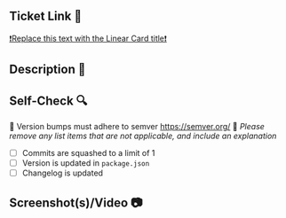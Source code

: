 <!--
  🚨 Please fill out this template with the appropriate information for your pull request. 🚨
  Comments will not appear in the output on GitHub. 🥷
-->

## Ticket Link 📇

[❗Replace this text with the Linear Card title❗](#url-goes-here)

## Description 📝

<!--
  Please list a summary of the changes/which issue was fixed. Please also include relevant motivation and context. List any dependencies that are required for this change.
-->

## Self-Check 🔍

<!--
  Each of these items must be checked off before your pull request is eligible for merge.
  For items that do not apply, please add a note with justification and check it off.
-->

🚨 Version bumps must adhere to semver https://semver.org/ 🚨
_Please remove any list items that are not applicable, and include an explanation_

- [ ] Commits are squashed to a limit of 1
- [ ] Version is updated in `package.json`
- [ ] Changelog is updated

## Screenshot(s)/Video 📷

<!--
  Please provide screenshots or videos of the new functionality if it results in a visual difference in the app.
-->
